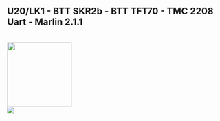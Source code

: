 ## U20/LK1 - BTT SKR2b - BTT TFT70 - TMC 2208 Uart - Marlin 2.1.1
<br />
<img width=150 src="https://github.com/ted-rcnet/U20-LK1-SKR2b-TFT70-MARLIN/blob/main/images/Marlin.jpg" />
<br />
<img src="https://github.com/ted-rcnet/U20-LK1-SKR2b-TFT70-MARLIN/blob/main/images/SolImp.jpg" />
<br />
